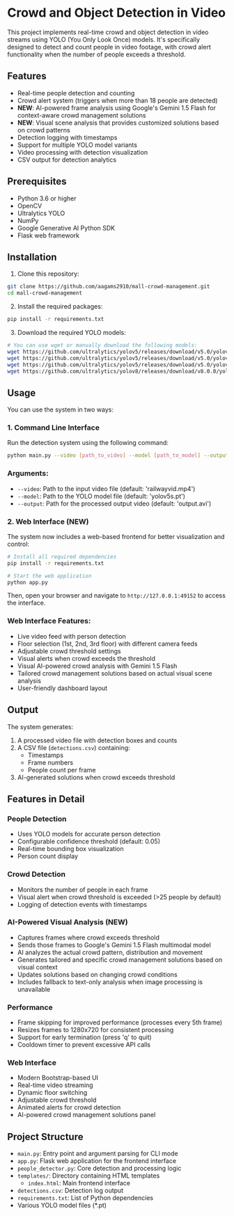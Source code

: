 # Crowd and Object Detection in Video

This project implements real-time crowd and object detection in video streams using YOLO (You Only Look Once) models. It's specifically designed to detect and count people in video footage, with crowd alert functionality when the number of people exceeds a threshold.

## Features

- Real-time people detection and counting
- Crowd alert system (triggers when more than 18 people are detected)
- **NEW**: AI-powered frame analysis using Google's Gemini 1.5 Flash for context-aware crowd management solutions
- **NEW**: Visual scene analysis that provides customized solutions based on crowd patterns
- Detection logging with timestamps
- Support for multiple YOLO model variants
- Video processing with detection visualization
- CSV output for detection analytics

## Prerequisites

- Python 3.6 or higher
- OpenCV
- Ultralytics YOLO
- NumPy
- Google Generative AI Python SDK
- Flask web framework

## Installation

1. Clone this repository:
```bash
git clone https://github.com/aagams2910/mall-crowd-management.git
cd mall-crowd-management
```

2. Install the required packages:
```bash
pip install -r requirements.txt
```

3. Download the required YOLO models:
```bash
# You can use wget or manually download the following models:
wget https://github.com/ultralytics/yolov5/releases/download/v5.0/yolov5s.pt
wget https://github.com/ultralytics/yolov5/releases/download/v5.0/yolov5s-face.pt
wget https://github.com/ultralytics/yolov5/releases/download/v5.0/yolov5xu.pt
wget https://github.com/ultralytics/yolov8/releases/download/v8.0.0/yolov8n.pt
```

## Usage

You can use the system in two ways:

### 1. Command Line Interface
Run the detection system using the following command:
```bash
python main.py --video [path_to_video] --model [path_to_model] --output [output_path]
```

### Arguments:
- `--video`: Path to the input video file (default: 'railwayvid.mp4')
- `--model`: Path to the YOLO model file (default: 'yolov5s.pt')
- `--output`: Path for the processed output video (default: 'output.avi')

### 2. Web Interface (NEW)
The system now includes a web-based frontend for better visualization and control:

```bash
# Install all required dependencies
pip install -r requirements.txt

# Start the web application
python app.py
```

Then, open your browser and navigate to `http://127.0.0.1:49152` to access the interface.

### Web Interface Features:
- Live video feed with person detection
- Floor selection (1st, 2nd, 3rd floor) with different camera feeds
- Adjustable crowd threshold settings
- Visual alerts when crowd exceeds the threshold
- Visual AI-powered crowd analysis with Gemini 1.5 Flash
- Tailored crowd management solutions based on actual visual scene analysis
- User-friendly dashboard layout

## Output

The system generates:
1. A processed video file with detection boxes and counts
2. A CSV file (`detections.csv`) containing:
   - Timestamps
   - Frame numbers
   - People count per frame
3. AI-generated solutions when crowd exceeds threshold

## Features in Detail

### People Detection
- Uses YOLO models for accurate person detection
- Configurable confidence threshold (default: 0.05)
- Real-time bounding box visualization
- Person count display

### Crowd Detection
- Monitors the number of people in each frame
- Visual alert when crowd threshold is exceeded (>25 people by default)
- Logging of detection events with timestamps

### AI-Powered Visual Analysis (NEW)
- Captures frames where crowd exceeds threshold
- Sends those frames to Google's Gemini 1.5 Flash multimodal model
- AI analyzes the actual crowd pattern, distribution and movement
- Generates tailored and specific crowd management solutions based on visual context
- Updates solutions based on changing crowd conditions
- Includes fallback to text-only analysis when image processing is unavailable

### Performance
- Frame skipping for improved performance (processes every 5th frame)
- Resizes frames to 1280x720 for consistent processing
- Support for early termination (press 'q' to quit)
- Cooldown timer to prevent excessive API calls

### Web Interface
- Modern Bootstrap-based UI
- Real-time video streaming
- Dynamic floor switching
- Adjustable crowd threshold
- Animated alerts for crowd detection
- AI-powered crowd management solutions panel

## Project Structure

- `main.py`: Entry point and argument parsing for CLI mode
- `app.py`: Flask web application for the frontend interface
- `people_detector.py`: Core detection and processing logic
- `templates/`: Directory containing HTML templates
  - `index.html`: Main frontend interface
- `detections.csv`: Detection log output
- `requirements.txt`: List of Python dependencies
- Various YOLO model files (*.pt)
